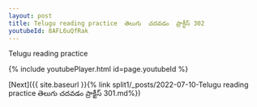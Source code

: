 ```yaml
---
layout: post
title: Telugu reading practice  తెలుగు  చదవడం  ప్రాక్టీస్ 302
youtubeId: 8AFL6uQfRak
---
```

 
 
Telugu reading practice
 
 
 
 
 


{% include youtubePlayer.html id=page.youtubeId %}
 
[Next]({{ site.baseurl }}{% link  split1/_posts/2022-07-10-Telugu reading practice  తెలుగు  చదవడం  ప్రాక్టీస్ 301.md%})
 
